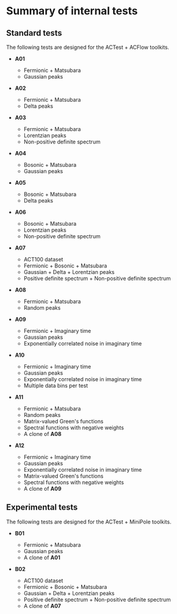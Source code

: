 # Summary of internal tests

## Standard tests

The following tests are designed for the ACTest + ACFlow toolkits.

* **A01**
    * Fermionic + Matsubara
    * Gaussian peaks

* **A02**
    * Fermionic + Matsubara
    * Delta peaks

* **A03**
    * Fermionic + Matsubara
    * Lorentzian peaks
    * Non-positive definite spectrum

* **A04**
    * Bosonic + Matsubara
    * Gaussian peaks

* **A05**
    * Bosonic + Matsubara
    * Delta peaks

* **A06**
    * Bosonic + Matsubara
    * Lorentzian peaks
    * Non-positive definite spectrum

* **A07**
    * ACT100 dataset
    * Fermionic + Bosonic + Matsubara
    * Gaussian + Delta + Lorentzian peaks
    * Positive definite spectrum + Non-positive definite spectrum

* **A08**
    * Fermionic + Matsubara
    * Random peaks

* **A09**
    * Fermionic + Imaginary time
    * Gaussian peaks
    * Exponentially correlated noise in imaginary time

* **A10**
    * Fermionic + Imaginary time
    * Gaussian peaks
    * Exponentially correlated noise in imaginary time
    * Multiple data bins per test

* **A11**
    * Fermionic + Matsubara
    * Random peaks
    * Matrix-valued Green's functions
    * Spectral functions with negative weights
    * A clone of **A08**

* **A12**
    * Fermionic + Imaginary time
    * Gaussian peaks
    * Exponentially correlated noise in imaginary time
    * Matrix-valued Green's functions
    * Spectral functions with negative weights
    * A clone of **A09**

## Experimental tests

The following tests are designed for the ACTest + MiniPole toolkits.

* **B01**
    * Fermionic + Matsubara
    * Gaussian peaks
    * A clone of **A01**

* **B02**
    * ACT100 dataset
    * Fermionic + Bosonic + Matsubara
    * Gaussian + Delta + Lorentzian peaks
    * Positive definite spectrum + Non-positive definite spectrum
    * A clone of **A07**
